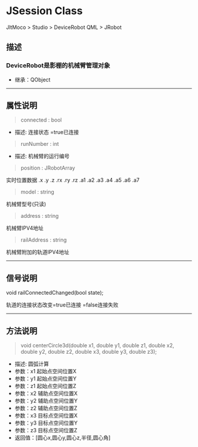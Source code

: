 # **JSession Class**

JltMoco > Studio > DeviceRobot
QML > JRobot

## 描述

### DeviceRobot是影棚的机械臂管理对象

* 继承：QObject

---

## 属性说明

> connected : bool

* 描述: 连接状态 =true已连接

> runNumber : int

* 描述: 机械臂的运行编号

> position : JRobotArray

实时位置数据 .x .y .z  .rx .ry .rz .a1 .a2 .a3 .a4 .a5 .a6 .a7

> model : string

机械臂型号(只读)

> address : string

机械臂IPV4地址

> railAddress : string

机械臂附加的轨道IPV4地址

---

## 信号说明

void railConnectedChanged(bool state);

轨道的连接状态改变=true已连接 =false连接失败

---

## 方法说明

> void centerCircle3d(double x1, double y1, double z1, double x2, double y2, double z2, double x3, double y3, double z3);

* 描述: 圆弧计算
* 参数：x1 起始点空间位置X
* 参数：y1 起始点空间位置Y
* 参数：z1 起始点空间位置Z
* 参数：x2 辅助点空间位置X
* 参数：y2 辅助点空间位置Y
* 参数：z2 辅助点空间位置Z
* 参数：x3 目标点空间位置X
* 参数：y3 目标点空间位置Y
* 参数：z3 目标点空间位置Z
* 返回值：[圆心x,圆心y,圆心z,半径,圆心角]
  
